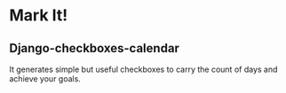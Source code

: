 # Mark It!
## Django-checkboxes-calendar
It generates simple but useful checkboxes to carry the count of days and achieve your goals.
